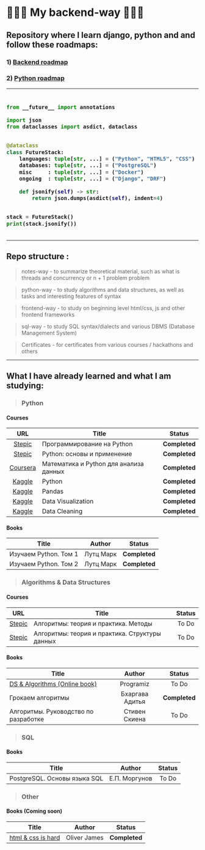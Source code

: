 # 🤖🤖🤖 My backend-way 🤖🤖🤖

## Repository where I learn django, python and and follow these roadmaps: 
### 1) [Backend roadmap](https://roadmap.sh/backend)
### 2) [Python roadmap](https://roadmap.sh/python)

***

<!-- Zero width character is used to put extra blank lines before and after code -->
<h3>

```python
​
from __future__ import annotations

import json
from dataclasses import asdict, dataclass


@dataclass
class FutureStack:
    languages: tuple[str, ...] = ("Python", "HTML5", "CSS")
    databases: tuple[str, ...] = ("PostgreSQL")
    misc     : tuple[str, ...] = ("Docker")
    ongoing  : tuple[str, ...] = ("Django", "DRF")

    def jsonify(self) -> str:
        return json.dumps(asdict(self), indent=4)


stack = FutureStack()
print(stack.jsonify())
​
```
</h3>

***

## Repo structure :
> notes-way - to summarize theoretical material, such as what is threads and concurrency or n + 1 problem problem

> python-way - to study algorithms and data structures, as well as tasks and interesting features of syntax

> frontend-way - to study on beginning level html/css, js and other frontend  frameworks

> sql-way - to study SQL syntax/dialects and various DBMS (Database Management System)

> Certificates - for certificates from various courses / hackathons and others

***
## What I have already learned and what I am studying:
> ### Python
#### Courses
| URL | Title | Status |
| :---: | --- | :---: |
| [Stepic](https://stepik.org/course/67/promo) |Программирование на Python| **Completed** |
| [Stepic](https://stepik.org/course/512/promo) | Python: основы и применение | **Completed** |
| [Coursera](https://www.coursera.org/learn/mathematics-and-python)|Математика и Python для анализа данных| **Completed** |
| [Kaggle](https://www.kaggle.com/learn/python) | Python | **Completed** |
| [Kaggle](https://www.kaggle.com/learn/pandas) | Pandas | **Completed** |
| [Kaggle](https://www.kaggle.com/learn/data-visualization) | Data Visualization | **Completed** |
| [Kaggle](https://www.kaggle.com/learn/data-cleaning) | Data Cleaning | **Completed** |

#### Books
| Title | Author | Status |
| --- | :---: | :---: |
| Изучаем Python. Том 1 | Лутц Марк| **Completed** |
| Изучаем Python. Том 2 | Лутц Марк| **Completed** |


> ### Algorithms & Data Structures
#### Courses
| URL | Title | Status |
| :---: | --- | :---: |
| [Stepic](https://stepik.org/course/217/promo) |Алгоритмы: теория и практика. Методы| To Do |
| [Stepic](https://stepik.org/course/1547/promo) | Алгоритмы: теория и практика. Структуры данных | To Do |

#### Books
| Title | Author | Status |
| --- | :---: | :---: |
| [DS & Algorithms (Online book)](https://www.programiz.com/dsa) | Programiz | To Do |
| Грокаем алгоритмы | Бхаргава Адитья | **Completed** |
| Алгоритмы. Руководство по разработке | Стивен Скиена | To Do |

> ### SQL

#### Books
| Title | Author | Status |
| --- | :---: | :---: |
| PostgreSQL. Основы языка SQL | Е.П. Моргунов | To Do  |

> ### Other

#### Books (Coming soon)
| Title | Author | Status |
| --- | :---: | :---: |
| [html & css is hard](https://www.internetingishard.com/html-and-css/)| Oliver James | **Completed** |
